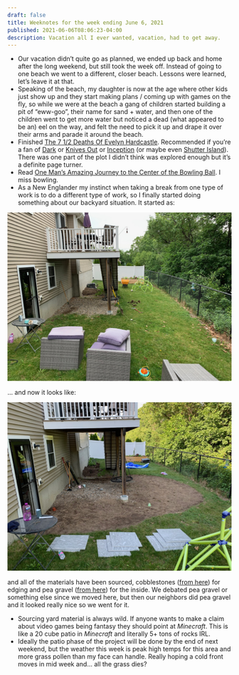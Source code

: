 ```yaml
---
draft: false
title: Weeknotes for the week ending June 6, 2021
published: 2021-06-06T08:06:23-04:00
description: Vacation all I ever wanted, vacation, had to get away.
---
```


- Our vacation didn’t quite go as planned, we ended up back and home after the long weekend, but still took the week off. Instead of going to one beach we went to a different, closer beach. Lessons were learned, let’s leave it at that.
- Speaking of the beach, my daughter is now at the age where other kids just show up and they start making plans / coming up with games on the fly, so while we were at the beach a gang of children started building a pit of “eww-goo”, their name for sand + water, and then one of the children went to get more water but noticed a dead (what appeared to be an) eel on the way, and felt the need to pick it up and drape it over their arms and parade it around the beach.
- Finished [The 7 1/2 Deaths Of Evelyn Hardcastle](https://www.indiebound.org/book/9781492670124). Recommended if you’re a fan of [Dark](https://www.netflix.com/title/80100172) or [Knives Out](https://www.imdb.com/title/tt8946378/) or [Inception](https://www.imdb.com/title/tt1375666/?ref_=fn_al_tt_1) (or maybe even [Shutter Island](https://www.imdb.com/title/tt1130884/)). There was one part of the plot I didn’t think was explored enough but it’s a definite page turner.
- Read [One Man’s Amazing Journey to the Center of the Bowling Ball](https://www.wired.com/story/one-mans-amazing-journey-to-the-center-of-the-bowling-ball/). I miss bowling. 
- As a New Englander my instinct when taking a break from one type of work is to do a different type of work, so I finally started doing something about our backyard situation. It started as:

![](../images/2021//backyard_start.jpeg)

... and now it looks like:

![](../images/2021//backyard_so_far.jpeg)

and all of the materials have been sourced, cobblestones ([from here](http://dilisiobros.com)) for edging and pea gravel ([from here](https://www.northeastnursery.com)) for the inside. We debated pea gravel or something else since we moved here, but then our neighbors did pea gravel and it looked really nice so we went for it.
- Sourcing yard material is always wild. If anyone wants to make a claim about video games being fantasy they should point at _Minecraft_. This is like a 20 cube patio in _Minecraft_ and literally 5+ tons of rocks IRL.
- Ideally the patio phase of the project will be done by the end of next weekend, but the weather this week is peak high temps for this area and more grass pollen than my face can handle. Really hoping a cold front moves in mid week and... all the grass dies?





